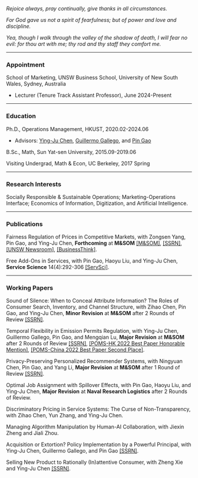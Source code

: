 _Rejoice always, pray continually, give thanks in all circumstances._

_For God gave us not a spirit of fearfulness; but of power and love and discipline._

_Yea, though I walk through the valley of the shadow of death, I will fear no evil: for thou art with me; thy rod and thy staff they comfort me._

* * *
### Appointment
School of Marketing, UNSW Business School, University of New South Wales, Sydney, Australia
- Lecturer (Tenure Track Assistant Professor), June 2024-Present

* * *
### Education
Ph.D., Operations Management, HKUST, 2020.02-2024.06
- Advisors: [Ying-Ju Chen](https://imchen.people.ust.hk/), [Guillermo Gallego](https://ieda.ust.hk/dfaculty/ggallego/), and [Pin Gao](https://sites.google.com/view/pin-gao)

B.Sc., Math, Sun Yat-sen University, 2015.09-2019.06

Visiting Undergrad, Math & Econ, UC Berkeley, 2017 Spring

* * *
### Research Interests
Socially Responsible & Sustainable Operations; Marketing-Operations Interface; Economics of Information, Digitization, and Artificial Intelligence.

* * *
### Publications
Fairness Regulation of Prices in Competitive Markets, with Zongsen Yang, Pin Gao, and Ying-Ju Chen, **Forthcoming** at **M&SOM** [[M&SOM]](https://pubsonline.informs.org/doi/10.1287/msom.2022.0552), [[SSRN]](https://papers.ssrn.com/sol3/papers.cfm?abstract_id=4050815), [[UNSW Newsroom]](https://www.unsw.edu.au/newsroom/news/2024/09/how-banning-loyalty-penalties-can-help---or-hurt---consumers), [[BusinessThink]](https://www.businessthink.unsw.edu.au/articles/loyalty-penalty-regulations-market-competition-impact).

Free Add-Ons in Services, with Pin Gao, Haoyu Liu, and Ying-Ju Chen, **Service Science** 14(4):292-306 [[ServSci]](https://pubsonline.informs.org/doi/abs/10.1287/serv.2022.0307).

* * *
### Working Papers
Sound of Silence: When to Conceal Attribute Information? The Roles of Consumer Search, Inventory, and Channel Structure, with Zihao Chen, Pin Gao, and Ying-Ju Chen, **Minor Revision** at **M&SOM** after 2 Rounds of Review [[SSRN]](https://papers.ssrn.com/sol3/papers.cfm?abstract_id=4633817).


Temporal Flexibility in Emission Permits Regulation, with Ying-Ju Chen, Guillermo Gallego, Pin Gao, and Mengqian Lu, **Major Revision** at **M&SOM** after 2 Rounds of Review [[SSRN]](https://papers.ssrn.com/sol3/papers.cfm?abstract_id=3900094), [[POMS-HK 2022 Best Paper Honorable Mention]](https://www.ln.edu.hk/hkibs/poms2022), [[POMS-China 2022 Best Paper Second Place]](http://poms.xjtu.edu.cn/104243796/index?pageId=113978527).


Privacy-Preserving Personalized Recommender Systems, with Ningyuan Chen, Pin Gao, and Yang Li, **Major Revision** at **M&SOM** after 1 Round of Review [[SSRN]](https://papers.ssrn.com/sol3/papers.cfm?abstract_id=4202576).


Optimal Job Assignment with Spillover Effects, with Pin Gao, Haoyu Liu, and Ying-Ju Chen, **Major Revision** at **Naval Research Logistics** after 2 Rounds of Review.


Discriminatory Pricing in Service Systems: The Curse of Non-Transparency, with Zihao Chen, Yun Zhang, and Ying-Ju Chen.


Managing Algorithm Manipulation by Human-AI Collaboration, with Jiexin Zheng and Jiali Zhou.


Acquisition or Extortion? Policy Implementation by a Powerful Principal, with Ying-Ju Chen, Guillermo Gallego, and Pin Gao [[SSRN]](https://papers.ssrn.com/sol3/papers.cfm?abstract_id=3831733).


Selling New Product to Rationally (In)attentive Consumer, with Zheng Xie and Ying-Ju Chen [[SSRN]](https://papers.ssrn.com/sol3/papers.cfm?abstract_id=4353325).

